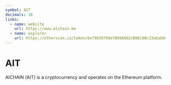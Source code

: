 ```yaml
---
symbol: AIT
decimals: 18
links:
  - name: website
    url: https://www.aichain.me
  - name: explorer
    url: https://etherscan.io/token/0x79650799e7899A802cB96C0Bc33a6a8d4CE4936C
---
```


# AIT

AICHAIN (AIT) is a cryptocurrency and operates on the Ethereum platform.
